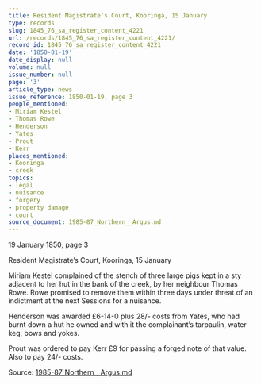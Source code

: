 ```yaml
---
title: Resident Magistrate’s Court, Kooringa, 15 January
type: records
slug: 1845_76_sa_register_content_4221
url: /records/1845_76_sa_register_content_4221/
record_id: 1845_76_sa_register_content_4221
date: '1850-01-19'
date_display: null
volume: null
issue_number: null
page: '3'
article_type: news
issue_reference: 1850-01-19, page 3
people_mentioned:
- Miriam Kestel
- Thomas Rowe
- Henderson
- Yates
- Prout
- Kerr
places_mentioned:
- Kooringa
- creek
topics:
- legal
- nuisance
- forgery
- property damage
- court
source_document: 1985-87_Northern__Argus.md
---
```


19 January 1850, page 3

Resident Magistrate’s Court, Kooringa, 15 January

Miriam Kestel complained of the stench of three large pigs kept in a sty adjacent to her hut in the bank of the creek, by her neighbour Thomas Rowe.  Rowe promised to remove them within three days under threat of an indictment at the next Sessions for a nuisance.

Henderson was awarded £6-14-0 plus 28/- costs from Yates, who had burnt down a hut he owned and with it the complainant’s tarpaulin, water-keg, bows and yokes.

Prout was ordered to pay Kerr £9 for passing a forged note of that value.  Also to pay 24/- costs.

Source: [1985-87_Northern__Argus.md](/downloads/markdown/1985-87_Northern__Argus.md)
